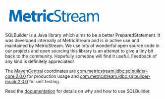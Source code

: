 [![MetricStream](docs/MetricStream.png)][MetricStream]

SQLBuilder is a Java library which aims to be a better PreparedStatement. It was developed internally at MetricStream
and is in active use and maintained by MetricStream. We use lots of wonderful open source code in our projects and open
sourcing this library is an attempt to give a tiny bit back to the community. Hopefully someone will find it useful.
Feedback of any kind is definitely appreciated!

The [MavenCentral] coordinates are
[com.metricstream.jdbc:sqlbuilder-core:2.0.0](https://search.maven.org/artifact/com.metricstream.jdbc/sqlbuilder-core/2.0.0/jar)
for production usage and
[com.metricstream.jdbc:sqlbuilder-mock:2.0.0](https://search.maven.org/artifact/com.metricstream.jdbc/sqlbuilder-mock/2.0.0/jar)
for unit testing.

Read the [documentation](docs/Rationale.md) for details on why and how to use SQLBuilder.

[MetricStream]: https://www.metricstream.com/
[MavenCentral]: https://mvnrepository.com/
